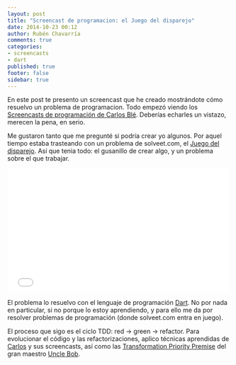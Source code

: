 ```yaml
---
layout: post
title: "Screencast de programacion: el Juego del disparejo"
date: 2014-10-23 00:12
author: Rubén Chavarría
comments: true
categories: 
- screencasts
- dart
published: true
footer: false
sidebar: true
---
```


En este post te presento un screencast que he creado mostrándote cómo resuelvo
un problema de programacion. Todo empezó viendo los 
[Screencasts de programación de Carlos Blé].
Deberías echarles un vistazo, merecen la pena, en serio.

Me gustaron tanto que me pregunté si podría crear yo algunos. Por aquel tiempo
estaba trasteando con un problema de solveet.com, el [Juego del disparejo].
Así que tenia todo: el gusanillo de crear algo, y un problema sobre el que
trabajar.

<!-- more -->

<iframe src="//player.vimeo.com/video/109688257" 
        width="500"
        height="281"
        frameborder="0"
        webkitallowfullscreen mozallowfullscreen allowfullscreen>
</iframe>

El problema lo resuelvo con el lenguaje de programación [Dart]. No por
nada en particular, si no porque lo estoy aprendiendo, y para ello me
da por resolver problemas de programación (donde solveet.com entra en
juego). 

El proceso que sigo es el ciclo TDD: red -> green -> refactor. Para evolucionar
el código y las refactorizaciones, aplico técnicas aprendidas de [Carlos] y
sus screencasts, así como las [Transformation Priority Premise] del
gran maestro [Uncle Bob].

[Screencasts de programación de Carlos Blé]: http://www.carlosble.com/screencasts/es/
[Juego del disparejo]: http://www.solveet.com/exercises/Juego-del-disparejo/306
[Dart]: http://dartlang.org/
[Carlos]: http://www.carlosble.com
[Transformation Priority Premise]: http://blog.8thlight.com/uncle-bob/2013/05/27/TheTransformationPriorityPremise.html
[Uncle Bob]: https://en.wikipedia.org/wiki/Robert_Cecil_Martin


